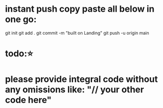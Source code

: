 # instant push copy paste all below in one go:

git init
git add .
git commit -m "built on Landing"
git push -u origin main

# todo:⭐️

# please provide integral code without any omissions like: "// your other code here"
